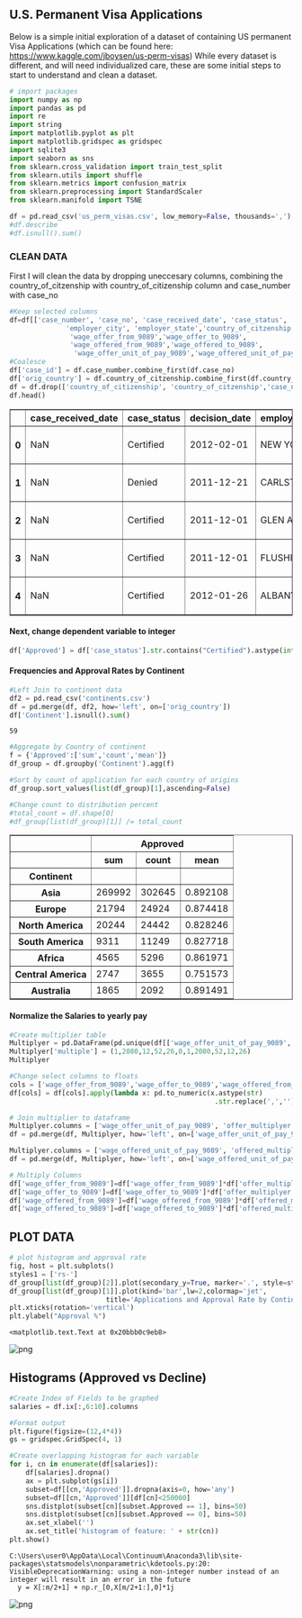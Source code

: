 
## U.S. Permanent Visa Applications
Below is a simple initial exploration of a dataset of containing US permanent Visa Applications (which can be found here: https://www.kaggle.com/jboysen/us-perm-visas)
While every dataset is different, and will need individualized care, these are some initial steps to start to understand and clean a dataset.


```python
# import packages
import numpy as np
import pandas as pd
import re
import string
import matplotlib.pyplot as plt
import matplotlib.gridspec as gridspec
import sqlite3
import seaborn as sns
from sklearn.cross_validation import train_test_split
from sklearn.utils import shuffle
from sklearn.metrics import confusion_matrix
from sklearn.preprocessing import StandardScaler
from sklearn.manifold import TSNE
```


```python
df = pd.read_csv('us_perm_visas.csv', low_memory=False, thousands=',')
#df.describe
#df.isnull().sum()
```

### CLEAN DATA
First I will clean the data by dropping uneccesary columns,
combining the country_of_citzenship with country_of_citizenship column 
and case_number with case_no


```python
#Keep selected columns
df=df[['case_number', 'case_no', 'case_received_date', 'case_status', 'decision_date', 
              'employer_city', 'employer_state','country_of_citzenship','country_of_citizenship','class_of_admission',
               'wage_offer_from_9089','wage_offer_to_9089',
               'wage_offered_from_9089','wage_offered_to_9089',
                'wage_offer_unit_of_pay_9089','wage_offered_unit_of_pay_9089']]
#Coalesce
df['case_id'] = df.case_number.combine_first(df.case_no)
df['orig_country'] = df.country_of_citzenship.combine_first(df.country_of_citizenship)
df = df.drop(['country_of_citizenship', 'country_of_citzenship','case_no','case_number'], axis=1)
df.head()
```

<div>
<table border="1" class="dataframe">
  <thead>
    <tr style="text-align: right;">
      <th></th>
      <th>case_received_date</th>
      <th>case_status</th>
      <th>decision_date</th>
      <th>employer_city</th>
      <th>employer_state</th>
      <th>class_of_admission</th>
      <th>wage_offer_from_9089</th>
      <th>wage_offer_to_9089</th>
      <th>wage_offered_from_9089</th>
      <th>wage_offered_to_9089</th>
      <th>wage_offer_unit_of_pay_9089</th>
      <th>wage_offered_unit_of_pay_9089</th>
      <th>case_id</th>
      <th>orig_country</th>
    </tr>
  </thead>
  <tbody>
    <tr>
      <th>0</th>
      <td>NaN</td>
      <td>Certified</td>
      <td>2012-02-01</td>
      <td>NEW YORK</td>
      <td>NY</td>
      <td>J-1</td>
      <td>75629.0</td>
      <td>NaN</td>
      <td>NaN</td>
      <td>NaN</td>
      <td>yr</td>
      <td>NaN</td>
      <td>A-07323-97014</td>
      <td>ARMENIA</td>
    </tr>
    <tr>
      <th>1</th>
      <td>NaN</td>
      <td>Denied</td>
      <td>2011-12-21</td>
      <td>CARLSTADT</td>
      <td>NY</td>
      <td>B-2</td>
      <td>37024.0</td>
      <td>NaN</td>
      <td>NaN</td>
      <td>NaN</td>
      <td>yr</td>
      <td>NaN</td>
      <td>A-07332-99439</td>
      <td>POLAND</td>
    </tr>
    <tr>
      <th>2</th>
      <td>NaN</td>
      <td>Certified</td>
      <td>2011-12-01</td>
      <td>GLEN ALLEN</td>
      <td>VA</td>
      <td>H-1B</td>
      <td>47923.0</td>
      <td>NaN</td>
      <td>NaN</td>
      <td>NaN</td>
      <td>yr</td>
      <td>NaN</td>
      <td>A-07333-99643</td>
      <td>INDIA</td>
    </tr>
    <tr>
      <th>3</th>
      <td>NaN</td>
      <td>Certified</td>
      <td>2011-12-01</td>
      <td>FLUSHING</td>
      <td>NY</td>
      <td>B-2</td>
      <td>10.97</td>
      <td>NaN</td>
      <td>NaN</td>
      <td>NaN</td>
      <td>hr</td>
      <td>NaN</td>
      <td>A-07339-01930</td>
      <td>SOUTH KOREA</td>
    </tr>
    <tr>
      <th>4</th>
      <td>NaN</td>
      <td>Certified</td>
      <td>2012-01-26</td>
      <td>ALBANY</td>
      <td>NY</td>
      <td>L-1</td>
      <td>100000.0</td>
      <td>NaN</td>
      <td>NaN</td>
      <td>NaN</td>
      <td>yr</td>
      <td>NaN</td>
      <td>A-07345-03565</td>
      <td>CANADA</td>
    </tr>
  </tbody>
</table>
</div>



#### Next, change dependent variable to integer


```python
df['Approved'] = df['case_status'].str.contains("Certified").astype(int)
```

#### Frequencies and Approval Rates by Continent


```python
#Left Join to continent data
df2 = pd.read_csv('continents.csv')
df = pd.merge(df, df2, how='left', on=['orig_country'])
df['Continent'].isnull().sum()
```




    59




```python
#Aggregate by Country of continent
f = {'Approved':['sum','count','mean']}
df_group = df.groupby('Continent').agg(f)

#Sort by count of application for each country of origins
df_group.sort_values(list(df_group)[1],ascending=False)

#Change count to distribution percent
#total_count = df.shape[0]
#df_group[list(df_group)[1]] /= total_count
```




<div>
<table border="1" class="dataframe">
  <thead>
    <tr>
      <th></th>
      <th colspan="3" halign="left">Approved</th>
    </tr>
    <tr>
      <th></th>
      <th>sum</th>
      <th>count</th>
      <th>mean</th>
    </tr>
    <tr>
      <th>Continent</th>
      <th></th>
      <th></th>
      <th></th>
    </tr>
  </thead>
  <tbody>
    <tr>
      <th>Asia</th>
      <td>269992</td>
      <td>302645</td>
      <td>0.892108</td>
    </tr>
    <tr>
      <th>Europe</th>
      <td>21794</td>
      <td>24924</td>
      <td>0.874418</td>
    </tr>
    <tr>
      <th>North America</th>
      <td>20244</td>
      <td>24442</td>
      <td>0.828246</td>
    </tr>
    <tr>
      <th>South America</th>
      <td>9311</td>
      <td>11249</td>
      <td>0.827718</td>
    </tr>
    <tr>
      <th>Africa</th>
      <td>4565</td>
      <td>5296</td>
      <td>0.861971</td>
    </tr>
    <tr>
      <th>Central America</th>
      <td>2747</td>
      <td>3655</td>
      <td>0.751573</td>
    </tr>
    <tr>
      <th>Australia</th>
      <td>1865</td>
      <td>2092</td>
      <td>0.891491</td>
    </tr>
  </tbody>
</table>
</div>



#### Normalize the Salaries to yearly pay


```python
#Create multiplier table
Multiplyer = pd.DataFrame(pd.unique(df[['wage_offer_unit_of_pay_9089','wage_offered_unit_of_pay_9089']].values.ravel('K')))
Multiplyer['multiple'] = (1,2080,12,52,26,0,1,2080,52,12,26)
Multiplyer

#Change select columns to floats
cols = ['wage_offer_from_9089','wage_offer_to_9089','wage_offered_from_9089','wage_offered_to_9089']
df[cols] = df[cols].apply(lambda x: pd.to_numeric(x.astype(str)
                                                   .str.replace(',',''), errors='coerce'))
```


```python
# Join multiplier to dataframe
Multiplyer.columns = ['wage_offer_unit_of_pay_9089', 'offer_multiplyer']
df = pd.merge(df, Multiplyer, how='left', on=['wage_offer_unit_of_pay_9089'])

Multiplyer.columns = ['wage_offered_unit_of_pay_9089', 'offered_multiplyer']
df = pd.merge(df, Multiplyer, how='left', on=['wage_offered_unit_of_pay_9089'])

# Multiply Columns
df['wage_offer_from_9089']=df['wage_offer_from_9089']*df['offer_multiplyer']
df['wage_offer_to_9089']=df['wage_offer_to_9089']*df['offer_multiplyer']
df['wage_offered_from_9089']=df['wage_offered_from_9089']*df['offered_multiplyer']
df['wage_offered_to_9089']=df['wage_offered_to_9089']*df['offered_multiplyer']
```

## PLOT DATA


```python
# plot histogram and approval rate
fig, host = plt.subplots()
styles1 = ['rs-']
df_group[list(df_group)[2]].plot(secondary_y=True, marker='.', style=styles1)
df_group[list(df_group)[1]].plot(kind='bar',lw=2,colormap='jet',
                        title='Applications and Approval Rate by Continent')
plt.xticks(rotation='vertical')
plt.ylabel("Approval %")
```




    <matplotlib.text.Text at 0x20bbb0c9eb8>




![png](exploration_files/exploration_14_1.png)


## Histograms (Approved vs Decline)


```python
#Create Index of Fields to be graphed
salaries = df.ix[:,6:10].columns

#Format output
plt.figure(figsize=(12,4*4))
gs = gridspec.GridSpec(4, 1)

#Create overlapping histogram for each variable
for i, cn in enumerate(df[salaries]):
    df[salaries].dropna()
    ax = plt.subplot(gs[i])
    subset=df[[cn,'Approved']].dropna(axis=0, how='any')
    subset=df[[cn,'Approved']][df[cn]<250000]
    sns.distplot(subset[cn][subset.Approved == 1], bins=50)
    sns.distplot(subset[cn][subset.Approved == 0], bins=50)
    ax.set_xlabel('')
    ax.set_title('histogram of feature: ' + str(cn))
plt.show()
```

    C:\Users\user0\AppData\Local\Continuum\Anaconda3\lib\site-packages\statsmodels\nonparametric\kdetools.py:20: VisibleDeprecationWarning: using a non-integer number instead of an integer will result in an error in the future
      y = X[:m/2+1] + np.r_[0,X[m/2+1:],0]*1j
    


![png](exploration_files/exploration_16_1.png)



```python

```
